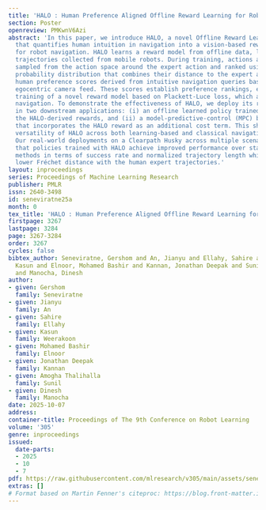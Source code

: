 ```yaml
---
title: 'HALO : Human Preference Aligned Offline Reward Learning for Robot Navigation'
section: Poster
openreview: PMKwnV6Azi
abstract: 'In this paper, we introduce HALO, a novel Offline Reward Learning algorithm
  that quantifies human intuition in navigation into a vision-based reward function
  for robot navigation. HALO learns a reward model from offline data, leveraging expert
  trajectories collected from mobile robots. During training, actions are randomly
  sampled from the action space around the expert action and ranked using a Boltzmann
  probability distribution that combines their distance to the expert action with
  human preference scores derived from intuitive navigation queries based on the corresponding
  egocentric camera feed. These scores establish preference rankings, enabling the
  training of a novel reward model based on Plackett-Luce loss, which allows for preference-driven
  navigation. To demonstrate the effectiveness of HALO, we deploy its reward model
  in two downstream applications: (i) an offline learned policy trained directly on
  the HALO-derived rewards, and (ii) a model-predictive-control (MPC) based planner
  that incorporates the HALO reward as an additional cost term. This showcases the
  versatility of HALO across both learning-based and classical navigation frameworks.
  Our real-world deployments on a Clearpath Husky across multiple scenarios demonstrate
  that policies trained with HALO achieve improved performance over state-of-the-art
  methods in terms of success rate and normalized trajectory length while maintaining
  lower Fréchet distance with the human expert trajectories.'
layout: inproceedings
series: Proceedings of Machine Learning Research
publisher: PMLR
issn: 2640-3498
id: seneviratne25a
month: 0
tex_title: 'HALO : Human Preference Aligned Offline Reward Learning for Robot Navigation'
firstpage: 3267
lastpage: 3284
page: 3267-3284
order: 3267
cycles: false
bibtex_author: Seneviratne, Gershom and An, Jianyu and Ellahy, Sahire and Weerakoon,
  Kasun and Elnoor, Mohamed Bashir and Kannan, Jonathan Deepak and Sunil, Amogha Thalihalla
  and Manocha, Dinesh
author:
- given: Gershom
  family: Seneviratne
- given: Jianyu
  family: An
- given: Sahire
  family: Ellahy
- given: Kasun
  family: Weerakoon
- given: Mohamed Bashir
  family: Elnoor
- given: Jonathan Deepak
  family: Kannan
- given: Amogha Thalihalla
  family: Sunil
- given: Dinesh
  family: Manocha
date: 2025-10-07
address:
container-title: Proceedings of The 9th Conference on Robot Learning
volume: '305'
genre: inproceedings
issued:
  date-parts:
  - 2025
  - 10
  - 7
pdf: https://raw.githubusercontent.com/mlresearch/v305/main/assets/seneviratne25a/seneviratne25a.pdf
extras: []
# Format based on Martin Fenner's citeproc: https://blog.front-matter.io/posts/citeproc-yaml-for-bibliographies/
---
```

